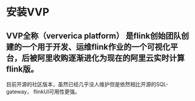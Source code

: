 # 安装VVP
## VVP全称（ververica platform） 是flink创始团队创建的一个用于开发、运维flink作业的一个可视化平台，后被阿里收购逐渐进化为现在的阿里云实时计算flink版。
目前开源的社区版本，虽然已经几乎没人维护但是依然相比开源的SQL-gateway， flinkUI可用性更强。
